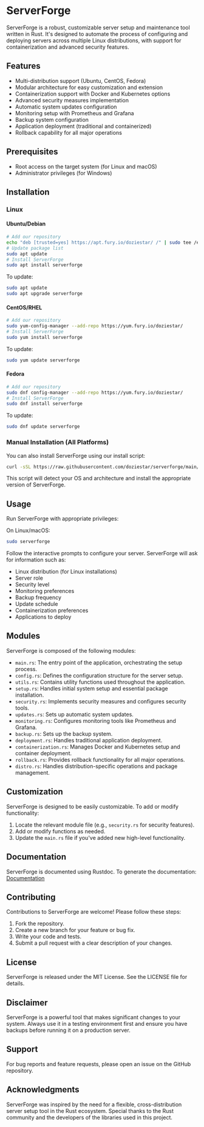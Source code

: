 # ServerForge

ServerForge is a robust, customizable server setup and maintenance tool written in Rust. It's designed to automate the process of configuring and deploying servers across multiple Linux distributions, with support for containerization and advanced security features.

## Features

- Multi-distribution support (Ubuntu, CentOS, Fedora)
- Modular architecture for easy customization and extension
- Containerization support with Docker and Kubernetes options
- Advanced security measures implementation
- Automatic system updates configuration
- Monitoring setup with Prometheus and Grafana
- Backup system configuration
- Application deployment (traditional and containerized)
- Rollback capability for all major operations

## Prerequisites

- Root access on the target system (for Linux and macOS)
- Administrator privileges (for Windows)

## Installation

### Linux

#### Ubuntu/Debian

```bash
# Add our repository
echo "deb [trusted=yes] https://apt.fury.io/doziestar/ /" | sudo tee /etc/apt/sources.list.d/doziestar.list
# Update package list
sudo apt update
# Install ServerForge
sudo apt install serverforge
```

To update:

```bash
sudo apt update
sudo apt upgrade serverforge
```

#### CentOS/RHEL

```bash
# Add our repository
sudo yum-config-manager --add-repo https://yum.fury.io/doziestar/
# Install ServerForge
sudo yum install serverforge
```

To update:

```bash
sudo yum update serverforge
```

#### Fedora

```bash
# Add our repository
sudo dnf config-manager --add-repo https://yum.fury.io/doziestar/
# Install ServerForge
sudo dnf install serverforge
```

To update:

```bash
sudo dnf update serverforge
```

### Manual Installation (All Platforms)

You can also install ServerForge using our install script:

```bash
curl -sSL https://raw.githubusercontent.com/doziestar/serverforge/main/install.sh | bash
```

This script will detect your OS and architecture and install the appropriate version of ServerForge.

## Usage

Run ServerForge with appropriate privileges:

On Linux/macOS:
```bash
sudo serverforge
```


Follow the interactive prompts to configure your server. ServerForge will ask for information such as:

- Linux distribution (for Linux installations)
- Server role
- Security level
- Monitoring preferences
- Backup frequency
- Update schedule
- Containerization preferences
- Applications to deploy

## Modules

ServerForge is composed of the following modules:

- `main.rs`: The entry point of the application, orchestrating the setup process.
- `config.rs`: Defines the configuration structure for the server setup.
- `utils.rs`: Contains utility functions used throughout the application.
- `setup.rs`: Handles initial system setup and essential package installation.
- `security.rs`: Implements security measures and configures security tools.
- `updates.rs`: Sets up automatic system updates.
- `monitoring.rs`: Configures monitoring tools like Prometheus and Grafana.
- `backup.rs`: Sets up the backup system.
- `deployment.rs`: Handles traditional application deployment.
- `containerization.rs`: Manages Docker and Kubernetes setup and container deployment.
- `rollback.rs`: Provides rollback functionality for all major operations.
- `distro.rs`: Handles distribution-specific operations and package management.

## Customization

ServerForge is designed to be easily customizable. To add or modify functionality:

1. Locate the relevant module file (e.g., `security.rs` for security features).
2. Add or modify functions as needed.
3. Update the `main.rs` file if you've added new high-level functionality.

## Documentation

ServerForge is documented using Rustdoc. To generate the documentation: [Documentation](https://crates.io/crates/serverforge)



## Contributing

Contributions to ServerForge are welcome! Please follow these steps:

1. Fork the repository.
2. Create a new branch for your feature or bug fix.
3. Write your code and tests.
4. Submit a pull request with a clear description of your changes.

## License

ServerForge is released under the MIT License. See the LICENSE file for details.

## Disclaimer

ServerForge is a powerful tool that makes significant changes to your system. Always use it in a testing environment first and ensure you have backups before running it on a production server.

## Support

For bug reports and feature requests, please open an issue on the GitHub repository.

## Acknowledgments

ServerForge was inspired by the need for a flexible, cross-distribution server setup tool in the Rust ecosystem. Special thanks to the Rust community and the developers of the libraries used in this project.